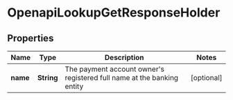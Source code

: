 

# OpenapiLookupGetResponseHolder


## Properties

| Name | Type | Description | Notes |
|------------ | ------------- | ------------- | -------------|
|**name** | **String** | The payment account owner&#39;s registered full name at the banking entity |  [optional] |



